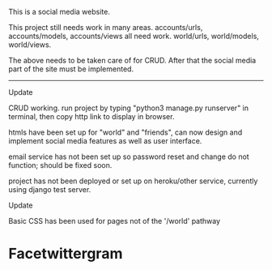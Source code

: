 This is a social media website.



This project still needs work in many areas. accounts/urls, accounts/models, accounts/views all need work. world/urls, world/models, world/views. 

The above needs to be taken care of for CRUD. After that the social media part of the site must be implemented. 

---------------------------------------------------------------------------------------------------------------------------------------

Update

CRUD working. run project by typing "python3 manage.py runserver" in terminal, then copy http link to display in browser.

htmls have been set up for "world" and "friends", can now design and implement social media features as well as user interface.

email service has not been set up so password reset and change do not function; should be fixed soon.

project has not been deployed or set up on heroku/other service, currently using django test server.


Update

Basic CSS has been used for pages not of the '/world' pathway
# Facetwittergram
